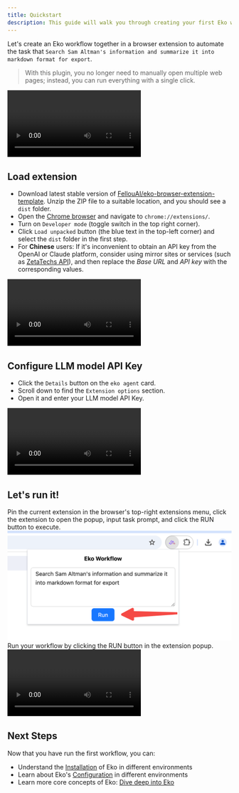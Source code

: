 ```yaml
---
title: Quickstart
description: This guide will walk you through creating your first Eko workflow in a browser extension environment.
---
```


Let's create an Eko workflow together in a browser extension to automate the task that `Search Sam Altman's information and summarize it into markdown format for export`. 

> With this plugin, you no longer need to manually open multiple web pages; instead, you can run everything with a single click.

<video controls>
  <source src="/docs/quickstart.mov" />
</video>

## Load extension

- Download latest stable version of [FellouAI/eko-browser-extension-template](https://github.com/FellouAI/eko-browser-extension-template/releases). Unzip the ZIP file to a suitable location, and you should see a `dist` folder.
- Open the [Chrome browser](https://www.google.com/chrome/) and navigate to `chrome://extensions/`.
- Turn on `Developer mode` (toggle switch in the top right corner).
- Click `Load unpacked` button (the blue text in the top-left corner) and select the `dist` folder in the first step.
- For **Chinese** users: If it's inconvenient to obtain an API key from the OpenAI or Claude platform, consider using mirror sites or services (such as [ZetaTechs API](https://api.zetatechs.com/)), and then replace the *Base URL* and *API key* with the corresponding values.

<video controls>
  <source src="/docs/load_extension.mov" />
</video>

## Configure LLM model API Key

- Click the `Details` button on the `eko agent` card.
- Scroll down to find the `Extension options` section.
- Open it and enter your LLM model API Key.

<video controls>
  <source src="/docs/config_llm.mov" />
</video>

## Let's run it!
Pin the current extension in the browser's top-right extensions menu, click the extension to open the popup, input task prompt, and click the RUN button to execute.
![](../assets/run_extension2.png)
Run your workflow by clicking the RUN button in the extension popup.
<video controls>
  <source src="/docs/quickstart.mov" />
</video>

## Next Steps

Now that you have run the first workflow, you can:

- Understand the [Installation](/docs/first-steps/installation) of Eko in different environments
- Learn about Eko's [Configuration](/docs/first-steps/configuration) in different environments
- Learn more core concepts of Eko: [Dive deep into Eko](/docs/first-steps/dive-deep)
